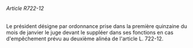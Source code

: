 ###### Article R722-12

Le président désigne par ordonnance prise dans la première quinzaine du mois de janvier le juge devant le suppléer dans ses fonctions en cas d'empêchement prévu au deuxième alinéa de l'article L. 722-12.


